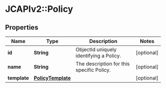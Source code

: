 # JCAPIv2::Policy

## Properties
Name | Type | Description | Notes
------------ | ------------- | ------------- | -------------
**id** | **String** | ObjectId uniquely identifying a Policy. | [optional] 
**name** | **String** | The description for this specific Policy. | [optional] 
**template** | [**PolicyTemplate**](PolicyTemplate.md) |  | [optional] 

